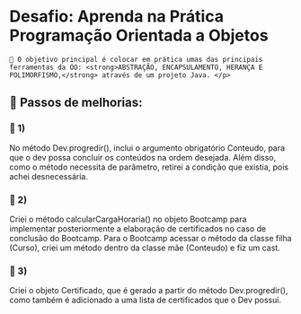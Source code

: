 <h1> Desafio: Aprenda na Prática Programação Orientada a Objetos</h1>

    💎 O objetivo principal é colocar em prática umas das principais ferramentas da OO: <strong>ABSTRAÇÃO, ENCAPSULAMENTO, HERANÇA E POLIMORFISMO,</strong> através de um projeto Java. </p>

<h2> 👣 Passos de melhorias: </h2>

<h3>🔸 1)</h3>

<p>
No método Dev.progredir(), inclui o argumento obrigatório Conteudo, para que o dev possa concluir os conteúdos na ordem desejada. Além disso, como o método necessita de parâmetro, retirei a condição que existia, pois achei desnecessária.</p>

<h3>🔸 2)</h3>

<p> Criei o método calcularCargaHoraria() no objeto Bootcamp para implementar posteriormente a elaboração de certificados no caso de conclusão do Bootcamp. Para o Bootcamp acessar o método da classe filha (Curso), criei um método dentro da classe mãe (Conteudo) e fiz um cast.</p>

<h3>🔸 3)</h3>

<p>Criei o objeto Certificado, que é gerado a partir do método Dev.progredir(), como também é adicionado a uma lista de certificados que o Dev possui.</p>

